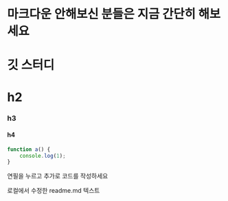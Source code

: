 # 마크다운 안해보신 분들은 지금 간단히 해보세요
# 깃 스터디

# h2
### h3
#### h4



```javascript
function a() {
    console.log(1);
}
```

연필을 누르고 추가로 코드를 작성하세요

로컬에서 수정한 readme.md 텍스트